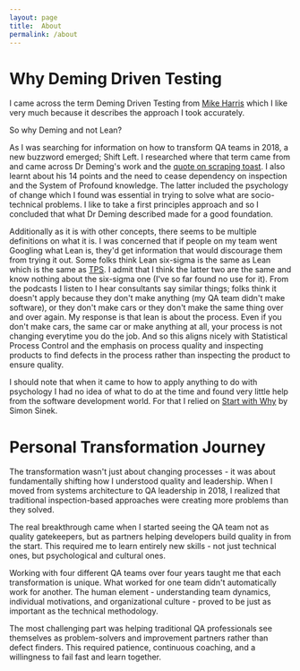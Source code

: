 ```yaml
---
layout: page
title:  About
permalink: /about
---
```


# Why Deming Driven Testing

I came across the term Deming Driven Testing from [Mike Harris][11] which I like very much because it describes the approach I took accurately.

So why Deming and not Lean?

As I was searching for information on how to transform QA teams in 2018, a new buzzword emerged; Shift Left.
I researched where that term came from and came across Dr Deming's work and the [quote on scraping toast][12].
I also learnt about his 14 points and the need to cease dependency on inspection and the System of Profound knowledge.
The latter included the psychology of change which I found was essential in trying to solve what are socio-technical problems.
I like to take a first principles approach and so I concluded that what Dr Deming described made for a good foundation. 

Additionally as it is with other concepts, there seems to be multiple definitions on what it is.
I was concerned that if people on my team went Googling what Lean is, they'd get information that would discourage them from trying it out.
Some folks think Lean six-sigma is the same as Lean which is the same as [TPS][13].
I admit that I think the latter two are the same and know nothing about the six-sigma one (I've so far found no use for it).
From the podcasts I listen to I hear consultants say similar things; folks think it doesn't apply because they don't make anything (my QA team didn't make software), or they don't make cars or they don't make the same thing over and over again.
My response is that lean is about the process. Even if you don't make cars, the same car or make anything at all, your process is not changing everytime you do the job. 
And so this aligns nicely with Statistical Process Control and the emphasis on process quality and inspecting products to find defects in the process rather than inspecting the product to ensure quality.

I should note that when it came to how to apply anything to do with psychology I had no idea of what to do at the time and found very little help from the software development world.
For that I relied on [Start with Why][10] by Simon Sinek.

# Personal Transformation Journey

The transformation wasn't just about changing processes - it was about fundamentally shifting how I understood quality and leadership. When I moved from systems architecture to QA leadership in 2018, I realized that traditional inspection-based approaches were creating more problems than they solved.

The real breakthrough came when I started seeing the QA team not as quality gatekeepers, but as partners helping developers build quality in from the start. This required me to learn entirely new skills - not just technical ones, but psychological and cultural ones.

Working with four different QA teams over four years taught me that each transformation is unique. What worked for one team didn't automatically work for another. The human element - understanding team dynamics, individual motivations, and organizational culture - proved to be just as important as the technical methodology.

The most challenging part was helping traditional QA professionals see themselves as problem-solvers and improvement partners rather than defect finders. This required patience, continuous coaching, and a willingness to fail fast and learn together.

[10]: https://simonsinek.com/books/start-with-why/
[11]: https://testandanalysis.home.blog/
[12]: https://deming.org/you-burn-ill-scrape/
[13]: /demingdriventesting/migrating-from-defect-inspection-to-prevention/index